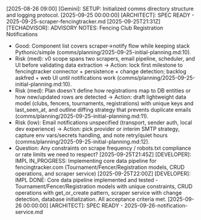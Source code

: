 [2025-08-26 09:00] [Gemini]: SETUP: Initialized comms directory structure and logging protocol.
[2025-09-25 00:00:00] [ARCHITECT]: SPEC READY - 2025-09-25-scraper-fencingtracker.md
[2025-09-25T21:31Z] [TECHADVISOR]: ADVISORY NOTES: Fencing Club Registration Notifications
- Good: Component list covers scraper→notify flow while keeping stack Pythonic/simple (comms/planning/2025-09-25-initial-planning.md:10).
- Risk (med): v0 scope spans two scrapers, email pipeline, scheduler, and UI before validating data extraction → Action: lock first milestone to fencingtracker connector + persistence + change detection; backlog askfred + web UI until notifications work (comms/planning/2025-09-25-initial-planning.md:10).
- Risk (med): Plan doesn't define how registrations map to DB entities or how new/updated rows are detected → Action: draft lightweight data model (clubs, fencers, tournaments, registrations) with unique keys and last_seen_at, and outline diffing strategy that prevents duplicate emails (comms/planning/2025-09-25-initial-planning.md:11).
- Risk (low): Email notifications unspecified (transport, sender auth, local dev experience) → Action: pick provider or interim SMTP strategy, capture env vars/secrets handling, and note retry/quiet hours (comms/planning/2025-09-25-initial-planning.md:12).
- Question: Any constraints on scrape frequency / robots.txt compliance or rate limits we need to respect?
[2025-09-25T21:45Z] [DEVELOPER]: IMPL IN_PROGRESS: Implementing core data pipeline for fencingtracker.com (Tournament/Fencer/Registration models, CRUD operations, and scraper service)
[2025-09-25T22:00Z] [DEVELOPER]: IMPL DONE: Core data pipeline implemented and tested - Tournament/Fencer/Registration models with unique constraints, CRUD operations with get_or_create pattern, scraper service with change detection, database initialization. All acceptance criteria met.
[2025-09-26 00:00:00] [ARCHITECT]: SPEC READY - 2025-09-26-notification-service.md
